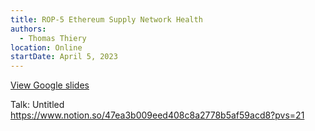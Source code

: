 ```yaml
---
title: ROP-5 Ethereum Supply Network Health
authors:
  - Thomas Thiery
location: Online
startDate: April 5, 2023
---
```


[View Google slides](https://docs.google.com/presentation/d/1uQK7d3dc7n83IC_FK7Cr6sbiWUqPtINtUvzn7Tbp5zI/edit?usp=sharing)

Talk: Untitled <https://www.notion.so/47ea3b009eed408c8a2778b5af59acd8?pvs=21>
